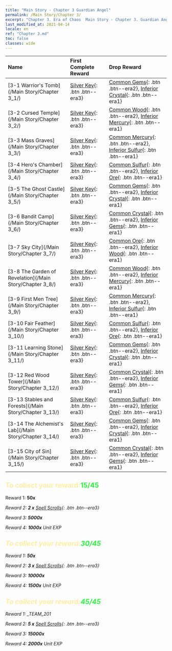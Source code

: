 ```yaml
---
title: "Main Story - Chapter 3 Guardian Angel"
permalink: /Main Story/Chapter 3/
excerpt: "Chapter 3. Era of Chaos  Main Story - Chapter 3. Guardian Angel"
last_modified_at: 2021-04-14
locale: en
ref: "Chapter 3.md"
toc: false
classes: wide
---
```


  | Name |  First Complete Reward | Drop Reward |
  |:------------|:------------|:------------| 
  | [3-1 Warrior's Tomb](/Main Story/Chapter 3_1/) | [Silver Key](/Items/con_693/){: .btn .btn--era3} | [Common Gems](/Items/mat_10/){: .btn .btn--era2}, [Inferior Crystal](/Items/mat_5/){: .btn .btn--era1} |
  | [3-2 Cursed Temple](/Main Story/Chapter 3_2/) | [Silver Key](/Items/con_693/){: .btn .btn--era3} | [Common Wood](/Items/mat_7/){: .btn .btn--era2}, [Inferior Mercury](/Items/mat_2/){: .btn .btn--era1} |
  | [3-3 Mass Graves](/Main Story/Chapter 3_3/) | [Silver Key](/Items/con_693/){: .btn .btn--era3} | [Common Mercury](/Items/mat_8/){: .btn .btn--era2}, [Inferior Sulfur](/Items/mat_3/){: .btn .btn--era1} |
  | [3-4 Hero's Chamber](/Main Story/Chapter 3_4/) | [Silver Key](/Items/con_693/){: .btn .btn--era3} | [Common Sulfur](/Items/mat_9/){: .btn .btn--era2}, [Inferior Ore](/Items/mat_1/){: .btn .btn--era1} |
  | [3-5 The Ghost Castle](/Main Story/Chapter 3_5/) | [Silver Key](/Items/con_693/){: .btn .btn--era3} | [Common Gems](/Items/mat_10/){: .btn .btn--era2}, [Inferior Crystal](/Items/mat_5/){: .btn .btn--era1} |
  | [3-6 Bandit Camp](/Main Story/Chapter 3_6/) | [Silver Key](/Items/con_693/){: .btn .btn--era3} | [Common Crystal](/Items/mat_11/){: .btn .btn--era2}, [Inferior Gems](/Items/mat_4/){: .btn .btn--era1} |
  | [3-7 Sky City](/Main Story/Chapter 3_7/) | [Silver Key](/Items/con_693/){: .btn .btn--era3} | [Common Ore](/Items/mat_6/){: .btn .btn--era2}, [Inferior Wood](/Items/mat_1/){: .btn .btn--era1} |
  | [3-8 The Garden of Revelation](/Main Story/Chapter 3_8/) | [Silver Key](/Items/con_693/){: .btn .btn--era3} | [Common Wood](/Items/mat_7/){: .btn .btn--era2}, [Inferior Mercury](/Items/mat_2/){: .btn .btn--era1} |
  | [3-9 First Men Tree](/Main Story/Chapter 3_9/) | [Silver Key](/Items/con_693/){: .btn .btn--era3} | [Common Mercury](/Items/mat_8/){: .btn .btn--era2}, [Inferior Sulfur](/Items/mat_3/){: .btn .btn--era1} |
  | [3-10  Fair Feather](/Main Story/Chapter 3_10/) | [Silver Key](/Items/con_693/){: .btn .btn--era3} | [Common Sulfur](/Items/mat_9/){: .btn .btn--era2}, [Inferior Ore](/Items/mat_1/){: .btn .btn--era1} |
  | [3-11 Learning Stone](/Main Story/Chapter 3_11/) | [Silver Key](/Items/con_693/){: .btn .btn--era3} | [Common Gems](/Items/mat_10/){: .btn .btn--era2}, [Inferior Crystal](/Items/mat_5/){: .btn .btn--era1} |
  | [3-12 Red Wood Tower](/Main Story/Chapter 3_12/) | [Silver Key](/Items/con_693/){: .btn .btn--era3} | [Common Crystal](/Items/mat_11/){: .btn .btn--era2}, [Inferior Gems](/Items/mat_4/){: .btn .btn--era1} |
  | [3-13 Stables and Forests](/Main Story/Chapter 3_13/) | [Silver Key](/Items/con_693/){: .btn .btn--era3} | [Common Sulfur](/Items/mat_9/){: .btn .btn--era2}, [Inferior Ore](/Items/mat_1/){: .btn .btn--era1} |
  | [3-14 The Alchemist's Lab](/Main Story/Chapter 3_14/) | [Silver Key](/Items/con_693/){: .btn .btn--era3} | [Common Gems](/Items/mat_10/){: .btn .btn--era2}, [Inferior Crystal](/Items/mat_5/){: .btn .btn--era1} |
  | [3-15 City of Sin](/Main Story/Chapter 3_15/) | [Silver Key](/Items/con_693/){: .btn .btn--era3} | [Common Crystal](/Items/mat_11/){: .btn .btn--era2}, [Inferior Gems](/Items/mat_4/){: .btn .btn--era1} |


## <span style="color: #ffeea0">To collect your reward:</span><span style="color: #27f73a">15/45</span>

 Reward 1:  **50x** <i class="fas fa-gem"/>

 Reward 2: **2 x** [Spell Scrolls](/Items/con_694/){: .btn .btn--era3}

 Reward 3:  **5000x** <i class="fas fa-coins"/>

 Reward 4:  **1000x** Unit EXP



## <span style="color: #ffeea0">To collect your reward:</span><span style="color: #27f73a">30/45</span>

 Reward 1:  **50x** <i class="fas fa-gem"/>

 Reward 2: **3 x** [Spell Scrolls](/Items/con_694/){: .btn .btn--era3}

 Reward 3:  **10000x** <i class="fas fa-coins"/>

 Reward 4:  **1500x** Unit EXP



## <span style="color: #ffeea0">To collect your reward:</span><span style="color: #27f73a">45/45</span>

 Reward 1: _TEAM_201

 Reward 2: **5 x** [Spell Scrolls](/Items/con_694/){: .btn .btn--era3}

 Reward 3:  **15000x** <i class="fas fa-coins"/>

 Reward 4:  **2000x** Unit EXP


